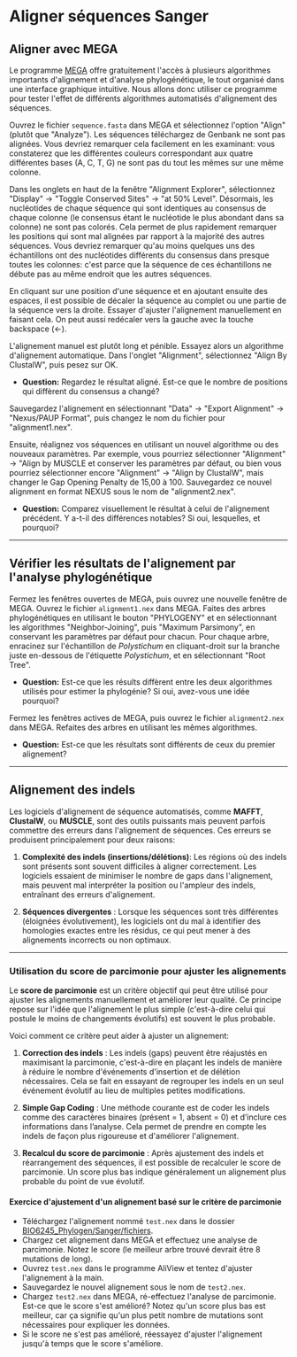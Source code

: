 # Aligner séquences Sanger

## Aligner avec MEGA

Le programme [MEGA](https://www.megasoftware.net/) offre gratuitement l'accès à plusieurs algorithmes 
importants d'alignement et d'analyse phylogénétique, le tout organisé dans une interface graphique intuitive. 
Nous allons donc utiliser ce programme pour tester l'effet de différents algorithmes automatisés d'alignement 
des séquences.

Ouvrez le fichier `sequence.fasta` dans MEGA et sélectionnez l'option "Align" (plutôt que "Analyze"). Les 
séquences téléchargez de Genbank ne sont pas alignées. Vous devriez remarquer cela facilement en les 
examinant: vous constaterez que les différentes couleurs correspondant aux quatre différentes bases (A, C, 
T, G) ne sont pas du tout les mêmes sur une même colonne.

Dans les onglets en haut de la fenêtre "Alignment Explorer", sélectionnez "Display" -> "Toggle Conserved 
Sites" -> "at 50% Level". Désormais, les nucléotides de chaque séquence qui sont identiques au consensus 
de chaque colonne (le consensus étant le nucléotide le plus abondant dans sa colonne) ne sont pas colorés. 
Cela permet de plus rapidement remarquer les positions qui sont mal alignées par rapport à la majorité des 
autres séquences. Vous devriez remarquer qu'au moins quelques uns des échantillons ont des nucléotides 
différents du consensus dans presque toutes les colonnes: c'est parce que la séquence de ces échantillons ne 
débute pas au même endroit que les autres séquences.

En cliquant sur une position d'une séquence et en ajoutant ensuite des espaces, il est possible de décaler 
la séquence au complet ou une partie de la séquence vers la droite. Essayer d'ajuster l'alignement 
manuellement en faisant cela. On peut aussi redécaler vers la gauche avec la touche backspace (<-).

L'alignement manuel est plutôt long et pénible. Essayez alors un algorithme d'alignement automatique. Dans 
l'onglet "Alignment", sélectionnez "Align By ClustalW", puis pesez sur OK. 

- **Question:** Regardez le résultat aligné. Est-ce que le nombre de positions qui diffèrent du consensus 
a changé?

Sauvegardez l'alignement en sélectionnant "Data" ->  "Export Alignment" -> "Nexus/PAUP Format", puis changez 
le nom du fichier pour "alignment1.nex".

Ensuite, réalignez vos séquences en utilisant un nouvel algorithme ou des nouveaux paramètres. Par exemple, 
vous pourriez sélectionner "Alignment" -> "Align by MUSCLE et conserver les paramètres par défaut, ou bien 
vous pourriez sélectionner encore "Alignment" -> "Align by ClustalW", mais changer le Gap Opening Penalty 
de 15,00 à 100. Sauvegardez ce nouvel alignment en format NEXUS sous le nom de "alignment2.nex". 

- **Question:** Comparez visuellement le résultat à celui de l'alignement précédent. Y a-t-il des différences 
notables? Si oui, lesquelles, et pourquoi?

---

## Vérifier les résultats de l'alignement par l'analyse phylogénétique

Fermez les fenêtres ouvertes de MEGA, puis ouvrez une nouvelle fenêtre de MEGA. Ouvrez le fichier 
`alignment1.nex` dans MEGA. Faites des arbres phylogénétiques en utilisant le bouton "PHYLOGENY" et en 
sélectionnant les algorithmes "Neighbor-Joining", puis "Maximum Parsimony", en conservant les paramètres 
par défaut pour chacun. Pour chaque arbre, enracinez sur l'échantillon de *Polystichum* en cliquant-droit 
sur la branche juste en-dessous de l'étiquette *Polystichum*, et en sélectionnant "Root Tree".

- **Question:** Est-ce que les résults diffèrent entre les deux algorithmes utilisés pour estimer la 
phylogénie? Si oui, avez-vous une idée pourquoi?

Fermez les fenêtres actives de MEGA, puis ouvrez le fichier `alignment2.nex` dans MEGA. Refaites des arbres 
en utilisant les mêmes algorithmes. 

- **Question:** Est-ce que les résultats sont différents de ceux du premier alignement?

---

## Alignement des indels

Les logiciels d'alignement de séquence automatisés, comme **MAFFT**, **ClustalW**, ou **MUSCLE**, 
sont des outils puissants mais peuvent parfois commettre des erreurs dans l'alignement de 
séquences. Ces erreurs se produisent principalement pour deux raisons:  

1. **Complexité des indels (insertions/délétions)**: Les régions où des indels sont présents sont 
souvent difficiles à aligner correctement. Les logiciels essaient de minimiser le nombre de gaps 
dans l'alignement, mais peuvent mal interpréter la position ou l'ampleur des indels, entraînant 
des erreurs d'alignement.
  
2. **Séquences divergentes** : Lorsque les séquences sont très différentes (éloignées 
évolutivement), les logiciels ont du mal à identifier des homologies exactes entre les résidus, ce 
qui peut mener à des alignements incorrects ou non optimaux.

---

### Utilisation du score de parcimonie pour ajuster les alignements

Le **score de parcimonie** est un critère objectif qui peut être utilisé pour ajuster les 
alignements manuellement et améliorer leur qualité. Ce principe repose sur l'idée que l'alignement 
le plus simple (c'est-à-dire celui qui postule le moins de changements évolutifs) est souvent le 
plus probable.

Voici comment ce critère peut aider à ajuster un alignement:  

1. **Correction des indels** : Les indels (gaps) peuvent être réajustés en maximisant la 
parcimonie, c'est-à-dire en plaçant les indels de manière à réduire le nombre d'événements 
d'insertion et de délétion nécessaires. Cela se fait en essayant de regrouper les indels en un 
seul événement évolutif au lieu de multiples petites modifications.

2. **Simple Gap Coding** : Une méthode courante est de coder les indels comme des caractères 
binaires (présent = 1, absent = 0) et d’inclure ces informations dans l’analyse. Cela permet de 
prendre en compte les indels de façon plus rigoureuse et d'améliorer l'alignement.

3. **Recalcul du score de parcimonie** : Après ajustement des indels et réarrangement des 
séquences, il est possible de recalculer le score de parcimonie. Un score plus bas indique 
généralement un alignement plus probable du point de vue évolutif.

#### Exercice d'ajustement d'un alignement basé sur le critère de parcimonie

- Téléchargez l'alignement nommé `test.nex` dans le dossier 
[BIO6245_Phylogen/Sanger/fichiers](Sanger/fichiers).  
- Chargez cet alignement dans MEGA et effectuez une analyse de parcimonie. Notez le score (le 
meilleur arbre trouvé devrait être 8 mutations de long).
- Ouvrez `test.nex` dans le programme AliView et tentez d'ajuster l'alignement à la main.
- Sauvegardez le nouvel alignement sous le nom de `test2.nex`.
- Chargez `test2.nex` dans MEGA, ré-effectuez l'analyse de parcimonie. Est-ce que le score s'est 
amélioré? Notez qu'un score plus bas est meilleur, car ça signifie qu'un plus petit nombre de 
mutations sont nécessaires pour expliquer les données.
- Si le score ne s'est pas amélioré, réessayez d'ajuster l'alignement jusqu'à temps que le score 
s'améliore.
